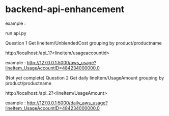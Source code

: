# backend-api-enhancement




example :

run api.py

Question 1
Get lineItem/UnblendedCost grouping by product/productname

http://localhost:<port>/api_1?<lineitem/usageaccountid>

example : 
http://127.0.0.1:5000/aws_usage?lineItem_UsageAccountID=484234000000.0

(Not yet complete)
Question 2
Get daily lineItem/UsageAmount grouping by product/productname

http://localhost:<port>/api_2?<lineItem/UsageAmount>

example : 
http://127.0.0.1:5000/daily_aws_usage?lineItem_UsageAccountID=484234000000.0

